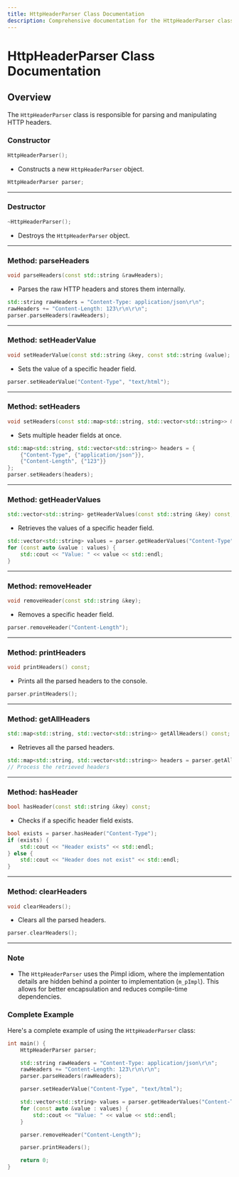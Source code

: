 ```yaml
---
title: HttpHeaderParser Class Documentation
description: Comprehensive documentation for the HttpHeaderParser class, including constructors, destructor, methods for parsing and manipulating HTTP headers, and usage examples.
---
```


# HttpHeaderParser Class Documentation

## Overview

The `HttpHeaderParser` class is responsible for parsing and manipulating HTTP headers.

### Constructor

```cpp
HttpHeaderParser();
```

- Constructs a new `HttpHeaderParser` object.

```cpp
HttpHeaderParser parser;
```

---

### Destructor

```cpp
~HttpHeaderParser();
```

- Destroys the `HttpHeaderParser` object.

---

### Method: parseHeaders

```cpp
void parseHeaders(const std::string &rawHeaders);
```

- Parses the raw HTTP headers and stores them internally.

```cpp
std::string rawHeaders = "Content-Type: application/json\r\n";
rawHeaders += "Content-Length: 123\r\n\r\n";
parser.parseHeaders(rawHeaders);
```

---

### Method: setHeaderValue

```cpp
void setHeaderValue(const std::string &key, const std::string &value);
```

- Sets the value of a specific header field.

```cpp
parser.setHeaderValue("Content-Type", "text/html");
```

---

### Method: setHeaders

```cpp
void setHeaders(const std::map<std::string, std::vector<std::string>> &headers);
```

- Sets multiple header fields at once.

```cpp
std::map<std::string, std::vector<std::string>> headers = {
    {"Content-Type", {"application/json"}},
    {"Content-Length", {"123"}}
};
parser.setHeaders(headers);
```

---

### Method: getHeaderValues

```cpp
std::vector<std::string> getHeaderValues(const std::string &key) const;
```

- Retrieves the values of a specific header field.

```cpp
std::vector<std::string> values = parser.getHeaderValues("Content-Type");
for (const auto &value : values) {
    std::cout << "Value: " << value << std::endl;
}
```

---

### Method: removeHeader

```cpp
void removeHeader(const std::string &key);
```

- Removes a specific header field.

```cpp
parser.removeHeader("Content-Length");
```

---

### Method: printHeaders

```cpp
void printHeaders() const;
```

- Prints all the parsed headers to the console.

```cpp
parser.printHeaders();
```

---

### Method: getAllHeaders

```cpp
std::map<std::string, std::vector<std::string>> getAllHeaders() const;
```

- Retrieves all the parsed headers.

```cpp
std::map<std::string, std::vector<std::string>> headers = parser.getAllHeaders();
// Process the retrieved headers
```

---

### Method: hasHeader

```cpp
bool hasHeader(const std::string &key) const;
```

- Checks if a specific header field exists.

```cpp
bool exists = parser.hasHeader("Content-Type");
if (exists) {
    std::cout << "Header exists" << std::endl;
} else {
    std::cout << "Header does not exist" << std::endl;
}
```

---

### Method: clearHeaders

```cpp
void clearHeaders();
```

- Clears all the parsed headers.

```cpp
parser.clearHeaders();
```

---

### Note

- The `HttpHeaderParser` uses the Pimpl idiom, where the implementation details are hidden behind a pointer to implementation (`m_pImpl`). This allows for better encapsulation and reduces compile-time dependencies.

### Complete Example

Here's a complete example of using the `HttpHeaderParser` class:

```cpp
int main() {
    HttpHeaderParser parser;

    std::string rawHeaders = "Content-Type: application/json\r\n";
    rawHeaders += "Content-Length: 123\r\n\r\n";
    parser.parseHeaders(rawHeaders);

    parser.setHeaderValue("Content-Type", "text/html");

    std::vector<std::string> values = parser.getHeaderValues("Content-Type");
    for (const auto &value : values) {
        std::cout << "Value: " << value << std::endl;
    }

    parser.removeHeader("Content-Length");

    parser.printHeaders();

    return 0;
}
```
